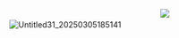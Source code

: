 ㅤㅤㅤㅤㅤㅤㅤㅤㅤㅤㅤㅤㅤㅤㅤㅤㅤㅤㅤㅤㅤ![](https://komarev.com/ghpvc/?username=GRILLEDCHE3SE&color=blue)
ㅤㅤㅤㅤㅤㅤㅤㅤㅤㅤ![Untitled31_20250305185141](https://github.com/user-attachments/assets/d2c5ae9c-01e9-42d6-9b10-20d661071ac0)

